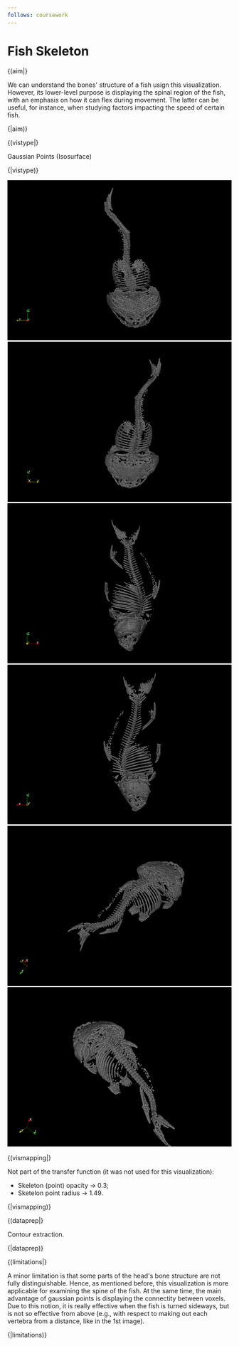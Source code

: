 ```yaml
---
follows: coursework
---
```


# Fish Skeleton

{(aim|}

We can understand the bones' structure of a fish usign this visualization. However, its lower-level purpose is displaying the spinal region of the fish, with an emphasis on how it can flex during movement. The latter can be useful, for instance, when studying factors impacting the speed of certain fish. 

{|aim)}

{(vistype|}

Gaussian Points (Isosurface)

{|vistype)}

![alt text](./images/3_2_1.png)<br/>
![alt text](./images/3_2_2.png)<br/>
![alt text](./images/3_2_3.png)<br/>
![alt text](./images/3_2_4.png)<br/>
![alt text](./images/3_2_5.png)<br/>
![alt text](./images/3_2_6.png)<br/>

{(vismapping|}

Not part of the transfer function (it was not used for this visualization):

<ul>
    <li>
        Skeleton (point) opacity -> 0.3;
    </li>
    <li>
        Sketelon point radius -> 1.49.
    </li>
</ul>

{|vismapping)}

{(dataprep|}

Contour extraction.

{|dataprep)}

{(limitations|}

A minor limitation is that some parts of the head's bone structure are not fully distinguishable. Hence, as mentioned before, this visualization is more applicable for examining the spine of the fish. At the same time, the main advantage of gaussian points is displaying the connectity between voxels. Due to this notion, it is really effective when the fish is turned sideways, but is not so effective from above (e.g., with respect to making out each vertebra from a distance, like in the 1st image).

{|limitations)}
